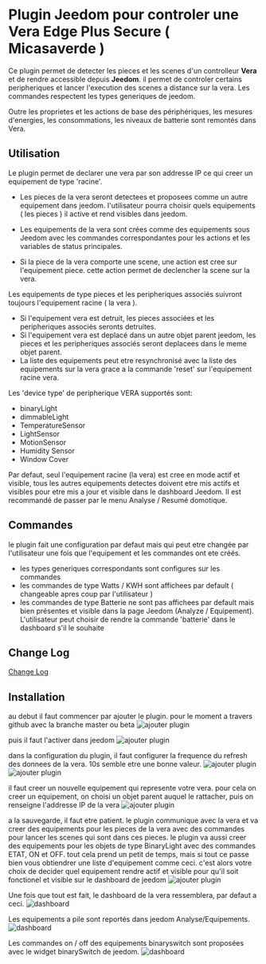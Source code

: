# Plugin Jeedom pour controler une Vera Edge Plus Secure ( Micasaverde )

Ce plugin permet de detecter les pieces et les scenes d'un controlleur **Vera** et de rendre accessible depuis **Jeedom**. il permet de controler certains peripheriques et lancer l'execution des scenes a distance sur la vera. Les commandes respectent les types generiques de jeedom.

Outre les proprietes et les actions de base des périphériques, les mesures d'energies, les consommations, les niveaux de batterie sont remontés dans Vera.

## Utilisation

Le plugin permet de declarer une vera par son addresse IP ce qui creer un equipement de type 'racine'.
- Les pieces de la vera seront detectees et proposees comme un autre equipement dans jeedom. l'utilisateur pourra choisir quels equipements ( les pieces ) il active et rend visibles dans jeedom.

- Les equipements de la vera sont crées comme des equipements sous Jeedom avec les commandes correspondantes pour les actions et les variables de status principales. 

- Si la piece de la vera comporte une scene,  une action est cree sur l'equipement piece. cette action permet de declencher la scene sur la vera.

Les equipements de type pieces et les peripheriques associés suivront toujours l'equipement racine ( la vera ). 
* Si l'equipement vera est detruit, les pieces associées et les peripheriques associés seronts detruites.
* Si l'equipement vera est deplacé dans un autre objet parent jeedom, les pieces et les peripheriques associés seront deplacees dans le meme objet parent.
* La liste des equipements peut etre resynchronisé avec la liste des equipements sur la vera grace a la commande 'reset' sur l'equipement racine vera.

Les 'device type' de peripherique VERA supportés sont:
  - binaryLight 
  - dimmableLight
  - TemperatureSensor
  - LightSensor
  - MotionSensor
  - Humidity Sensor
  - Window Cover

Par defaut, seul l'equipement racine (la vera) est cree en mode actif et visible, tous les autres equipements detectes doivent etre mis actifs et visibles pour etre mis a jour et visible dans le dashboard Jeedom.  Il est recommandé de passer par le menu Analyse / Resumé domotique.

## Commandes

le plugin fait une configuration par defaut mais qui peut etre changée par l'utilisateur une fois que l'equipement et les commandes ont ete créés. 

- les types generiques correspondants sont configures sur les commandes
- les commandes de type Watts / KWH sont affichees par default ( changeable apres coup par l'utilisateur )
- les commandes de type Batterie ne sont pas affichees par default mais bien présentes et visible dans la page Jeedom (Analyze / Equipement). L'utilisateur peut choisir de rendre la commande 'batterie' dans le dashboard s'il le souhaite

## Change Log

[Change Log](changelog.md)

## Installation

au debut il faut commencer par ajouter le plugin. pour le moment a travers github avec la branche master ou beta
![ajouter plugin](../images/ajouterplugin.png)

puis il faut l'activer dans jeedom
![ajouter plugin](../images/activerplugin.png)

dans la configuration du plugin, il faut configurer la frequence du refresh des donnees de la vera. 10s semble etre une bonne valeur.
![ajouter plugin](../images/configuration.png)
![ajouter plugin](../images/configurerrefresh.png)

il faut creer un nouvelle equipement qui represente votre vera. pour cela on creer un equipement, on choisi un objet parent auquel le rattacher, puis on renseigne l'addresse IP de la vera
![ajouter plugin](../images/ipaddress.png)

a la sauvegarde, il faut etre patient. le plugin communique avec la vera et va creer des equipements pour les pieces de la vera avec des commandes pour lancer les scenes qui sont dans ces pieces. le plugin va aussi creer des equipements pour les objets de type BinaryLight avec des commandes ETAT, ON et OFF. tout cela prend un petit de temps, mais si tout ce passe bien vous obtiendrer une liste d'equipement comme ceci. c'est alors votre choix de decider quel equipement rendre actif et visible pour qu'il soit fonctionel et visible sur le dashboard de jeedom
![ajouter plugin](../images/equipements.png)

Une fois que tout est fait, le dashboard de la vera ressemblera, par defaut a ceci.
![dashboard](../images/veradashboard.png)

Les equipements a pile sont reportés dans jeedom Analyse/Equipements.
![dashboard](../images/batterylevels.png)

Les commandes on / off des equipements binaryswitch sont proposées avec le widget binarySwitch de jeedom.
![dashboard](../images/binaryswitch.png)


